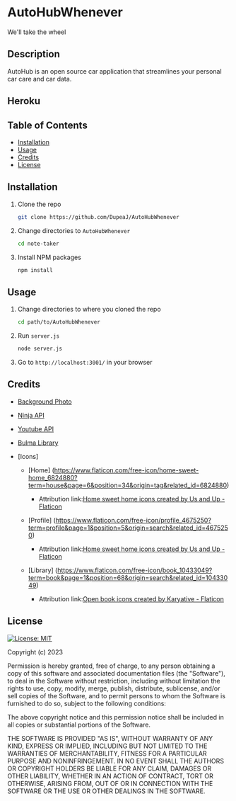 # AutoHubWhenever

We'll take the wheel 

## Description 
AutoHub is an open source car application that streamlines your personal car care and car data. 

## Heroku 



## Table of Contents

- [Installation](#installation)
- [Usage](#usage)
- [Credits](#credits)
- [License](#license)

## Installation 

1.  Clone the repo

    ```sh
    git clone https://github.com/DupeaJ/AutoHubWhenever 
    ```

2.  Change directories to `AutoHubWhenever`

    ```sh
    cd note-taker
    ```

3.  Install NPM packages

    ```sh
    npm install
    ```


## Usage 

1. Change directories to where you cloned the repo

    ```sh
    cd path/to/AutoHubWhenever
    ```

2. Run `server.js`

    ```sh
    node server.js
    ```

3. Go to `http://localhost:3001/` in your browser





## Credits 
- [Background Photo](https://www.freepik.com/free-photo/vivid-blurred-colorful-background_16618863.htm#query=gradient%20background&position=0&from_view=keyword&track=ais)
- [Ninja API](https://api-ninjas.com/)
- [Youtube API](https://developers.google.com/youtube/v3)
- [Bulma Library](https://bulma.io/)
- [Icons]

   - [Home] (https://www.flaticon.com/free-icon/home-sweet-home_6824880?term=house&page=6&position=34&origin=tag&related_id=6824880)

        - Attribution link:<a href="https://www.flaticon.com/free-icons/home-sweet-home" title="home sweet home icons">Home sweet home icons created by Us and Up - Flaticon</a> 
   - [Profile] (https://www.flaticon.com/free-icon/profile_4675250?term=profile&page=1&position=5&origin=search&related_id=4675250)
        - Attribution link:<a href="https://www.flaticon.com/free-icons/home-sweet-home" title="home sweet home icons">Home sweet home icons created by Us and Up - Flaticon</a>
   - [Library] (https://www.flaticon.com/free-icon/book_10433049?term=book&page=1&position=68&origin=search&related_id=10433049)
        - Attribution link:<a href="https://www.flaticon.com/free-icons/open-book" title="open book icons">Open book icons created by Karyative - Flaticon</a> 


## License 

[![License: MIT](https://img.shields.io/badge/License-MIT-yellow.svg)](https://opensource.org/licenses/MIT)

Copyright (c) 2023 

Permission is hereby granted, free of charge, to any person obtaining a copy of this software and associated documentation files (the "Software"), to deal in the Software without restriction, including without limitation the rights to use, copy, modify, merge, publish, distribute, sublicense, and/or sell copies of the Software, and to permit persons to whom the Software is furnished to do so, subject to the following conditions:

The above copyright notice and this permission notice shall be included in all copies or substantial portions of the Software.

THE SOFTWARE IS PROVIDED "AS IS", WITHOUT WARRANTY OF ANY KIND, EXPRESS OR IMPLIED, INCLUDING BUT NOT LIMITED TO THE WARRANTIES OF MERCHANTABILITY, FITNESS FOR A PARTICULAR PURPOSE AND NONINFRINGEMENT. IN NO EVENT SHALL THE AUTHORS OR COPYRIGHT HOLDERS BE LIABLE FOR ANY CLAIM, DAMAGES OR OTHER LIABILITY, WHETHER IN AN ACTION OF CONTRACT, TORT OR OTHERWISE, ARISING FROM, OUT OF OR IN CONNECTION WITH THE SOFTWARE OR THE USE OR OTHER DEALINGS IN THE SOFTWARE.


